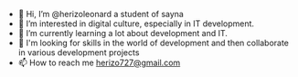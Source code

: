 - 👋 Hi, I’m @herizoleonard a student of sayna 
- 👀 I’m interested in digital culture, especially in IT development. 
- 🌱 I’m currently learning a lot about development and IT. 
- 💞️ I'm looking for skills in the world of development and then collaborate in various development projects 
- 📫 How to reach me herizo727@gmail.com
